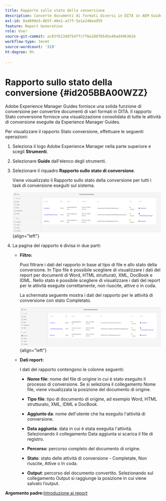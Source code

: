 ```yaml
---
title: Rapporto sullo stato della conversione
description: Converte documenti di formati diversi in DITA in AEM Guides. Scopri come aggiungere filtri e visualizzare un rapporto sullo stato della conversione.
exl-id: 0a4699e5-865f-40e1-a17f-5e1a248ea955
feature: Report Generation
role: User
source-git-commit: ac83f613d87547fc7f6a18070545e40ad4963616
workflow-type: tm+mt
source-wordcount: '319'
ht-degree: 0%

---
```


# Rapporto sullo stato della conversione {#id205BBA00WZZ}

Adobe Experience Manager Guides fornisce una solida funzione di conversione per convertire documenti di vari formati in DITA. Il rapporto Stato conversione fornisce una visualizzazione consolidata di tutte le attività di conversione eseguite da Experience Manager Guides.

Per visualizzare il rapporto Stato conversione, effettuare le seguenti operazioni:

1. Seleziona il logo Adobe Experience Manager nella parte superiore e scegli **Strumenti**.

1. Selezionare **Guide** dall&#39;elenco degli strumenti.

1. Selezionare il riquadro **Rapporto sullo stato di conversione**.

   Viene visualizzato il Rapporto sullo stato della conversione per tutti i task di conversione eseguiti sul sistema.

   ![](images/conversion-status-report-new.png){align="left"}

1. La pagina del rapporto è divisa in due parti:

   - **Filtro:**

     Puoi filtrare i dati del rapporto in base al tipo di file e allo stato della conversione. In Tipo file è possibile scegliere di visualizzare i dati del report per documenti di Word, HTML strutturati, XML, DocBook e IDML. Nello stato è possibile scegliere di visualizzare i dati del report per le attività eseguite correttamente, non riuscite, attive o in coda.

     La schermata seguente mostra i dati del rapporto per le attività di conversione con stato Completato.

     ![](images/conversion-report-failed-active-queued-new.png){align="left"}

   - **Dati report:**

     I dati del rapporto contengono le colonne seguenti:

      - **Nome file**: nome del file di origine in cui è stato eseguito il processo di conversione. Se si seleziona il collegamento Nome file, viene visualizzata la posizione del documento di origine.

      - **Tipo file**: tipo di documento di origine, ad esempio Word, HTML strutturato, XML, IDML e DocBook.

      - **Aggiunto da**: nome dell&#39;utente che ha eseguito l&#39;attività di conversione.

      - **Data aggiunta**: data in cui è stata eseguita l&#39;attività. Selezionando il collegamento Data aggiunta si scarica il file di registro.

      - **Percorso**: percorso completo del documento di origine.

      - **Stato**: stato delle attività di conversione - Completate, Non riuscite, Attive o In coda.

      - **Output**: percorso del documento convertito. Selezionando sul collegamento Output si raggiunge la posizione in cui viene salvato l’output.


**Argomento padre:**&#x200B;[ Introduzione ai report](reports-intro.md)

